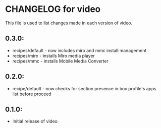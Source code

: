 # CHANGELOG for video

This file is used to list changes made in each version of video.

## 0.3.0:

* recipes/default - now includes miro and mmc install management
* recipes/miro    - installs Miro media player
* recipes/mmc     - installs Mobile Media Converter

## 0.2.0:

* recipe/default - now checks for section presence in box profile's apps list before proceed

## 0.1.0:

* Initial release of video

